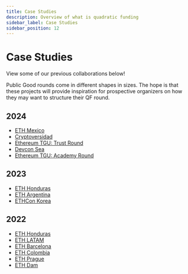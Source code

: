 ```yaml
---
title: Case Studies
description: Overview of what is quadratic funding
sidebar_label: Case Studies
sidebar_position: 12
---
```


# Case Studies

View some of our previous collaborations below!

Public Good rounds come in different shapes in sizes. The hope is that these projects will provide inspiration for prospective organizers on how they may want to structure their QF round.

## 2024

- [ETH Mexico](https://pse-team.notion.site/case-study-eth-mexico-24?pvs=74)
- [Cryptoversidad](https://pse-team.notion.site/Cryptoversidad-24-159d57e8dd7e80c88407cfaf6f538f3e?pvs=4)
- [Ethereum TGU: Trust Round](https://pse-team.notion.site/case-study-ethereum-tgu-24-trust-round?pvs=74)
- [Devcon Sea](https://pse-team.notion.site/case-study-devcon-sea-24?pvs=74)
- [Ethereum TGU: Academy Round](https://pse-team.notion.site/Ethereum-TGU-24-Academia-Round-17ad57e8dd7e804ab65be5b6f3e6d7c3?pvs=4)

## 2023

- [ETH Honduras](https://www.notion.so/pse-team/ETH-Honduras-23-8a73c9ce00bf40e896bf6a1caf946710?pvs=4)
- [ETH Argentina](https://www.notion.so/pse-team/ETH-Argentina-23-4836cbac426e4e4cbc56af7b639aa47b?pvs=4)
- [ETHCon Korea](https://www.notion.so/pse-team/ETHCon-Korea-23-38a7c83ab66b4f5f8694141583da5c0a?pvs=4)

## 2022

- [ETH Honduras](https://www.notion.so/pse-team/ETH-Honduras-22-d1790da6ea0a45f38fdf023a6d10ef46?pvs=4)
- [ETH LATAM](https://www.notion.so/pse-team/ETHLatam-22-6250f0f076984879aa38078d212a61f1?pvs=4)
- [ETH Barcelona](https://www.notion.so/pse-team/ETHBarcelona-22-15a5c2d1464c41429d0865b59a4e3242?pvs=4)
- [ETH Colombia](https://www.notion.so/pse-team/ETHColombia-22-af1faa11a6d24c36b7ec846e1f2bfc5d?pvs=4)
- [ETH Prague](https://www.notion.so/pse-team/ETHPrague-22-948c98e6e2fd4b509d44cfc7445bdff6?pvs=4)
- [ETH Dam](https://www.notion.so/pse-team/ETHDam-23-131c320619db4a75b9478bb39ad1d793?pvs=4)
